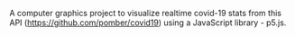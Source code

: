 ﻿A computer graphics project to visualize realtime covid-19 stats from this API (https://github.com/pomber/covid19) using a JavaScript library - p5.js.
